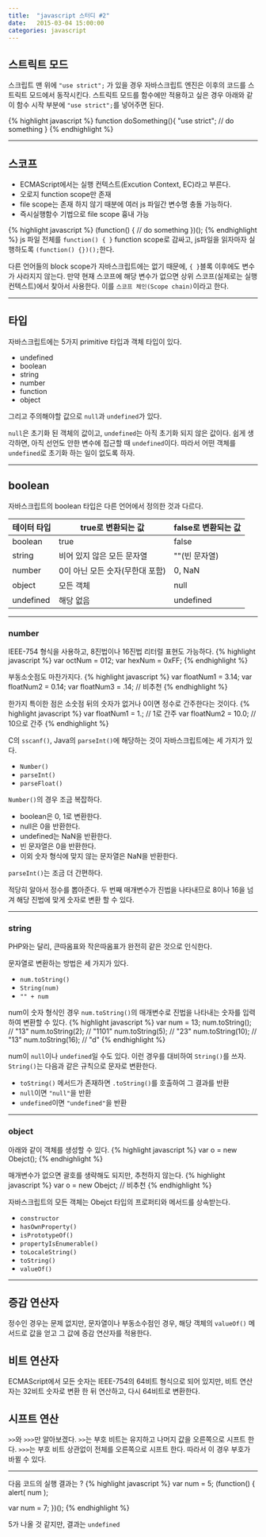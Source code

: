 ```yaml
---
title:  "javascript 스터디 #2"
date:   2015-03-04 15:00:00
categories: javascript
---
```


## 스트릭트 모드

스크립트 맨 위에 `"use strict";` 가 있을 경우 자바스크립트 엔진은 이후의 코드를 스트릭트 모드에서 동작시킨다. 스트릭트 모드를 함수에만 적용하고 싶은 경우 아래와 같이 함수 시작 부분에 `"use strict";`를 넣어주면 된다.

{% highlight javascript %}
function doSomething(){
    "use strict";
    // do something
}
{% endhighlight %}

---

## 스코프
 - ECMAScript에서는 실행 컨텍스트(Excution Context, EC)라고 부른다.
 - 오로지 function scope만 존재
 - file scope는 존재 하지 않기 때분에 여러 js 파일간 변수명 충돌 가능하다.
 - 즉시실행함수 기법으로 file scope 흉내 가능
 

{% highlight javascript %}
(function() {
  // do something
})();
{% endhighlight %}
js 파일 전체를 `function() { }` function scope로 감싸고, js파일을 읽자마자 실행하도록 `(function() {})();`한다.

다른 언어들의 block scope가 자바스크립트에는 없기 때문에, `{ }`블록 이후에도 변수가 사라지지 않는다. 만약 현재 스코프에 해당 변수가 없으면 상위 스코프(실제로는 실행 컨텍스트)에서 찾아서 사용한다. 이를 `스코프 체인(Scope chain)`이라고 한다. 

---


## 타입
자바스크립트에는 5가지 primitive 타입과 객체 타입이 있다.

 - undefined
 - boolean
 - string
 - number
 - function
 - object

그리고 주의해야할 값으로 `null`과 `undefined`가 있다.

`null`은 초기화 된 객체의 값이고, `undefined`는 아직 초기화 되지 않은 값이다. 쉽게 생각하면, 아직 선언도 안한 변수에 접근할 때 `undefined`이다. 따라서 어떤 객체를 `undefined`로 초기화 하는 일이 없도록 하자.

---


## boolean
자바스크립트의 boolean 타입은 다른 언어에서 정의한 것과 다르다.

| 테이터 타입 | true로 변환되는 값 | false로 변환되는 값 |
|---|---|---|
| boolean | true | false |
| string | 비어 있지 않은 모든 문자열 | ""(빈 문자열)  |
| number | 0이 아닌 모든 숫자(무한대 포함) | 0, NaN |
| object | 모든 객체 | null |
| undefined | 해당 없음 | undefined |


---

### number

IEEE-754 형식을 사용하고, 8진법이나 16진법 리터럴 표현도 가능하다.
{% highlight javascript %}
var octNum = 012;
var hexNum = 0xFF;
{% endhighlight %}

부동소숫점도 마찬가지다.
{% highlight javascript %}
var floatNum1 = 3.14;
var floatNum2 = 0.14;
var floatNum3 = .14;  // 비추천
{% endhighlight %}

한가지 특이한 점은 소숫점 뒤의 숫자가 없거나 0이면 정수로 간주한다는 것이다.
{% highlight javascript %}
var floatNum1 = 1.;     // 1로 간주
var floatNum2 = 10.0;   // 10으로 간주
{% endhighlight %}

C의 `sscanf()`, Java의 `parseInt()`에 해당하는 것이 자바스크립트에는 세 가지가 있다.
 - `Number()`
 - `parseInt()`
 - `parseFloat()`

`Number()`의 경우 조금 복잡하다.
 - boolean은 0, 1로 변환한다.
 - null은 0을 반환한다.
 - undefined는 NaN을 반환한다.
 - 빈 문자열은 0을 반환한다.
 - 이외 숫자 형식에 맞지 않는 문자열은 NaN을 반환한다.

`parseInt()`는 조금 더 간편하다.
  
적당히 알아서 정수를 뽑아준다. 두 번째 매개변수가 진법을 나타내므로 8이나 16을 넘겨 해당 진법에 맞게 숫자로 변환 할 수 있다.


---


### string

PHP와는 달리, 큰따옴표와 작은따옴표가 완전히 같은 것으로 인식한다.

문자열로 변환하는 방법은 세 가지가 있다. 
 - `num.toString()`
 - `String(num)`
 - `"" + num`

num이 숫자 형식인 경우 `num.toString()`의 매개변수로 진법을 나타내는 숫자를 입력하여 변환할 수 있다.
{% highlight javascript %}
var num = 13;
num.toString();     // "13"
num.toString(2);    // "1101"
num.toString(5);    // "23"
num.toString(10);   // "13"
num.toString(16);   // "d"
{% endhighlight %}

num이 `null`이나 `undefined`일 수도 있다. 이런 경우를 대비하여 `String()`를 쓰자. `String()`는 다음과 같은 규칙으로 문자로 변환한다.
 - `toString()` 메서드가 존재하면 `.toString()`를 호출하여 그 결과를 반환
 - `null`이면 `"null"`을 반환
 - `undefined`이면 `"undefined"`을 반환

---

### object
아래와 같이 객체를 생성할 수 있다.
{% highlight javascript %}
var o = new Obejct();
{% endhighlight %}
  
매개변수가 없으면 괄호를 생략해도 되지만, 추천하지 않는다.
{% highlight javascript %}
var o = new Obejct;   // 비추천
{% endhighlight %}
  
자바스크립트의 모든 객체는 Obejct 타입의 프로퍼티와 메서드를 상속받는다.
 - `constructor`
 - `hasOwnProperty()`
 - `isPrototypeOf()`
 - `propertyIsEnumerable()`
 - `toLocaleString()`
 - `toString()`
 - `valueOf()`

---

## 증감 연산자
정수인 경우는 문제 없지만, 문자열이나 부동소수점인 경우, 해당 객체의 `valueOf()` 메서드로 값을 얻고 그 값에 증감 연산자를 적용한다.


## 비트 연산자
ECMAScript에서 모든 숫자는 IEEE-754의 64비트 형식으로 되어 있지만, 비트 연산자는 32비트 숫자로 변환 한 뒤 연산하고, 다시 64비트로 변환한다.
  
## 시프트 연산

`>>`와 `>>>`만 알아보겠다.
`>>`는 부호 비트는 유지하고 나머지 값을 오른쪽으로 시프트 한다.
`>>>`는 부호 비트 상관없이 전체를 오른쪽으로 시프트 한다. 따라서 이 경우 부호가 바뀔 수 있다.

---

다음 코드의 실행 결과는 ?
{% highlight javascript %}
var num = 5;
(function() {
  alert( num );

  var num = 7;
})();
{% endhighlight %}

5가 나올 것 같지만, 결과는 `undefined`


